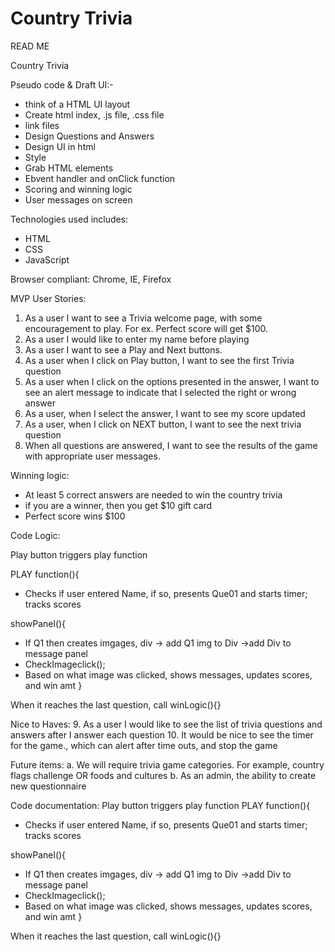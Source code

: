 # Country Trivia
READ ME

Country Trivia 

Pseudo code & Draft UI:-
 - think of a HTML UI layout
 - Create html index, .js file, .css file
 - link files
 - Design Questions and Answers
 - Design UI in html
 - Style
 - Grab HTML elements
 - Ebvent handler and onClick function
 - Scoring and winning logic
 - User messages on screen



Technologies used includes:
-	HTML
-	CSS
-	JavaScript

Browser compliant: Chrome, IE, Firefox 



MVP User Stories:
1.	As a user I want to see a Trivia welcome page, with some encouragement to play. For ex. Perfect score will get $100.
2.	As a user I would like to enter my name before playing
3.	As a user I want to see a Play and Next buttons.
4.	As a user when I click on Play button, I want to see the first Trivia question
5.	As a user when I click on the options presented in the answer, I want to see an alert message to indicate that I selected the right or wrong answer
6.	As a user, when I select the answer, I want to see my score updated
7.	As a user, when I click on NEXT button, I want to see the next trivia question
8.	When all questions are answered, I want to see the results of the game with appropriate user messages.

Winning logic:
- At least 5 correct answers are needed to win the country trivia
- if you are a winner, then you get $10 gift card
- Perfect score wins $100

Code Logic:

Play button triggers play function

PLAY function(){
-	Checks if user entered Name, if so, presents Que01 and starts timer; tracks scores


showPanel(){
-	If Q1 then creates imgages, div -> add Q1 img to Div ->add Div to message panel
-	CheckImageclick();
-	Based on what image was clicked, shows messages, updates scores, and win amt
}


When it reaches the last question, call   winLogic(){}


Nice to Haves:
9.	As a user I would like to see the list of trivia questions and answers after I answer each question
10.	It would be nice to see the timer for the game., which can alert after time outs, and stop the game

Future items:
a.	We will require trivia game categories. For example, country flags challenge OR foods and cultures
b.	As an admin, the ability to create new questionnaire 

Code documentation:
Play button triggers play function
PLAY function(){
-	Checks if user entered Name, if so, presents Que01 and starts timer; tracks scores

showPanel(){
-	If Q1 then creates imgages, div -> add Q1 img to Div ->add Div to message panel
-	CheckImageclick();
-	Based on what image was clicked, shows messages, updates scores, and win amt
}

When it reaches the last question, call   winLogic(){}

